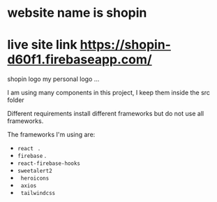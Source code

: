 # website name is shopin
# live site link https://shopin-d60f1.firebaseapp.com/

shopin logo my personal logo ...

I am using many components in this project, I keep them inside the src folder

Different requirements install different frameworks but do not use all frameworks.


The frameworks I'm using are:
 - `react ` .  
 - `firebase` . 
 - `react-firebase-hooks`
 - `sweetalert2`
 - ` heroicons`
 - ` axios`
 - ` tailwindcss`